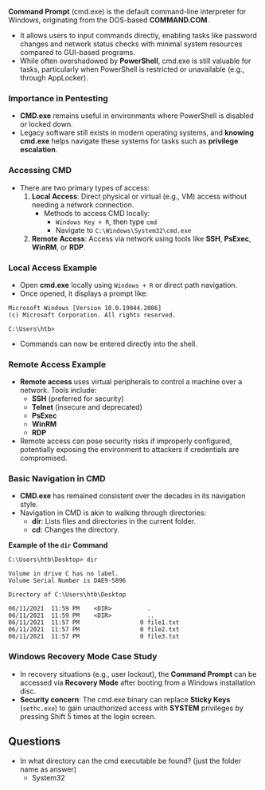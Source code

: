 **Command Prompt** (cmd.exe) is the default command-line interpreter for Windows, originating from the DOS-based **COMMAND.COM**.
- It allows users to input commands directly, enabling tasks like password changes and network status checks with minimal system resources compared to GUI-based programs.
- While often overshadowed by **PowerShell**, cmd.exe is still valuable for tasks, particularly when PowerShell is restricted or unavailable (e.g., through AppLocker).

### Importance in Pentesting
- **CMD.exe** remains useful in environments where PowerShell is disabled or locked down.
- Legacy software still exists in modern operating systems, and **knowing cmd.exe** helps navigate these systems for tasks such as **privilege escalation**.


### Accessing CMD
- There are two primary types of access:
    1. **Local Access**: Direct physical or virtual (e.g., VM) access without needing a network connection.
        - Methods to access CMD locally:
            - `Windows Key + R`, then type `cmd`
            - Navigate to `C:\Windows\System32\cmd.exe`
    2. **Remote Access**: Access via network using tools like **SSH**, **PsExec**, **WinRM**, or **RDP**.


### Local Access Example
- Open **cmd.exe** locally using `Windows + R` or direct path navigation.
- Once opened, it displays a prompt like:
```
Microsoft Windows [Version 10.0.19044.2006]
(c) Microsoft Corporation. All rights reserved.

C:\Users\htb>
```
- Commands can now be entered directly into the shell.


### Remote Access Example
- **Remote access** uses virtual peripherals to control a machine over a network. Tools include:
    - **SSH** (preferred for security)
    - **Telnet** (insecure and deprecated)
    - **PsExec**
    - **WinRM**
    - **RDP**
- Remote access can pose security risks if improperly configured, potentially exposing the environment to attackers if credentials are compromised.


### Basic Navigation in CMD
- **CMD.exe** has remained consistent over the decades in its navigation style.
- Navigation in CMD is akin to walking through directories:
    - **dir**: Lists files and directories in the current folder.
    - **cd**: Changes the directory.


**Example of the `dir` Command**
```
C:\Users\htb\Desktop> dir

Volume in drive C has no label.
Volume Serial Number is DAE9-5896

Directory of C:\Users\htb\Desktop

06/11/2021  11:59 PM    <DIR>          .
06/11/2021  11:59 PM    <DIR>          ..
06/11/2021  11:57 PM                 0 file1.txt
06/11/2021  11:57 PM                 0 file2.txt
06/11/2021  11:57 PM                 0 file3.txt
```


### Windows Recovery Mode Case Study
- In recovery situations (e.g., user lockout), the **Command Prompt** can be accessed via **Recovery Mode** after booting from a Windows installation disc.
- **Security concern**: The cmd.exe binary can replace **Sticky Keys** (`sethc.exe`) to gain unauthorized access with **SYSTEM** privileges by pressing Shift 5 times at the login screen.


## Questions
- In what directory can the cmd executable be found? (just the folder name as answer)
	- System32